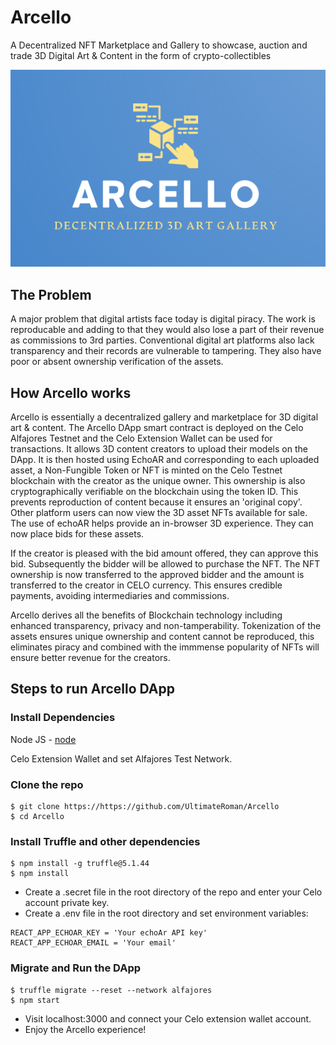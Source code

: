 # Arcello
A Decentralized NFT Marketplace and Gallery to showcase, auction and trade 3D Digital Art & Content in the form of crypto-collectibles

![Logo](logo.png?raw=true)

## The Problem

A major problem that digital artists face today is digital piracy. The work is reproducable and adding to that they would also lose a part of their revenue as commissions to 3rd parties. Conventional digital art platforms also lack transparency and their records are vulnerable to tampering. They also have poor or absent ownership verification of the assets.

## How Arcello works

Arcello is essentially a decentralized gallery and marketplace for 3D digital art & content. The Arcello DApp smart contract is deployed on the Celo Alfajores Testnet and the Celo Extension Wallet can be used for transactions. It allows 3D content creators to upload their models on the DApp. It is then hosted using EchoAR and corresponding to each uploaded asset, a Non-Fungible Token or NFT is minted on the Celo Testnet blockchain with the creator as the unique owner. This ownership is also cryptographically verifiable on the blockchain using the token ID. This prevents reproduction of content because it ensures an 'original copy'.
Other platform users can now view the 3D asset NFTs available for sale. The use of echoAR helps provide an in-browser 3D experience. They can now place bids for these assets.

If the creator is pleased with the bid amount offered, they can approve this bid. Subsequently the bidder will be allowed to purchase the NFT. The NFT ownership is now transferred to the approved bidder and the amount is transferred to the creator in CELO currency. This ensures credible payments, avoiding intermediaries and commissions.

Arcello derives all the benefits of Blockchain technology including enhanced transparency, privacy and non-tamperability. Tokenization of the assets ensures unique ownership and content cannot be reproduced, this eliminates piracy and combined with the immmense popularity of NFTs will ensure better revenue for the creators.

## Steps to run Arcello DApp

### Install Dependencies

Node JS - [node](https://nodejs.org/en/download/)

Celo Extension Wallet and set Alfajores Test Network.

### Clone the repo
```
$ git clone https://https://github.com/UltimateRoman/Arcello
$ cd Arcello
```

### Install Truffle and other dependencies
```
$ npm install -g truffle@5.1.44
$ npm install
```

- Create a .secret file in the root directory of the repo and enter your Celo account private key.
- Create a .env file in the root directory and set environment variables:

```
REACT_APP_ECHOAR_KEY = 'Your echoAr API key'
REACT_APP_ECHOAR_EMAIL = 'Your email'
```

### Migrate and Run the DApp
```
$ truffle migrate --reset --network alfajores
$ npm start
```

- Visit localhost:3000 and connect your Celo extension wallet account.
- Enjoy the Arcello experience!


